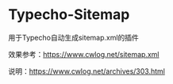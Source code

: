 # Typecho-Sitemap

用于Typecho自动生成sitemap.xml的插件

效果参考：https://www.cwlog.net/sitemap.xml

说明：https://www.cwlog.net/archives/303.html
